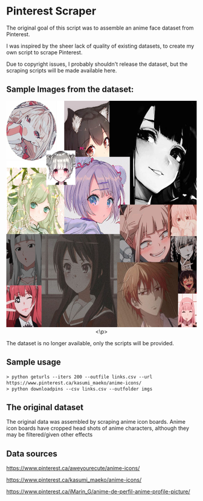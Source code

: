 # Pinterest Scraper
The original goal of this script was to assemble an anime face dataset from Pinterest.

I was inspired by the sheer lack of quality of existing datasets, to create my own script to scrape Pinterest.

Due to copyright issues, I probably shouldn't release the dataset, but the scraping scripts will be made available here.

## Sample Images from the dataset:
<p align="center">
<img src="images.jpg" width="600" height="600" />
<\p>

The dataset is no longer available, only the scripts will be provided.

## Sample usage
```
> python geturls --iters 200 --outfile links.csv --url https://www.pinterest.ca/kasumi_maeko/anime-icons/
> python downloadpins --csv links.csv --outfolder imgs
```

## The original dataset
The original data was assembled by scraping anime icon boards. Anime icon boards have cropped head shots of anime characters, although they may be filtered/given other effects

## Data sources

https://www.pinterest.ca/aweyourecute/anime-icons/

https://www.pinterest.ca/kasumi_maeko/anime-icons/

https://www.pinterest.ca/iMarin_G/anime-de-perfil-anime-profile-picture/

